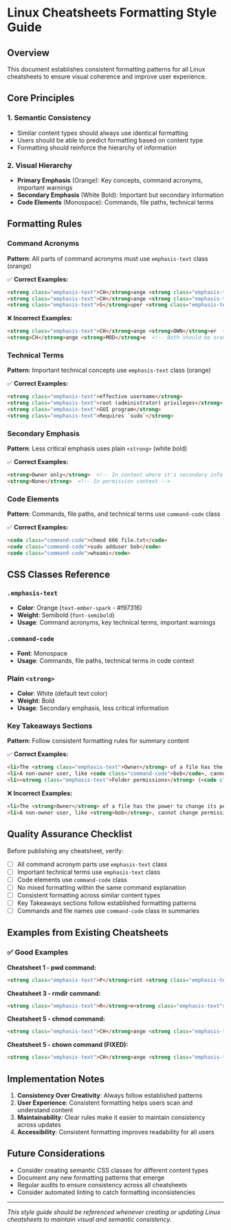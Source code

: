 # Linux Cheatsheets Formatting Style Guide

## Overview

This document establishes consistent formatting patterns for all Linux cheatsheets to ensure visual coherence and improve user experience.

## Core Principles

### 1. **Semantic Consistency**
- Similar content types should always use identical formatting
- Users should be able to predict formatting based on content type
- Formatting should reinforce the hierarchy of information

### 2. **Visual Hierarchy**
- **Primary Emphasis** (Orange): Key concepts, command acronyms, important warnings
- **Secondary Emphasis** (White Bold): Important but secondary information
- **Code Elements** (Monospace): Commands, file paths, technical terms

## Formatting Rules

### Command Acronyms
**Pattern**: All parts of command acronyms must use `emphasis-text` class (orange)

✅ **Correct Examples:**
```html
<strong class="emphasis-text">CH</strong>ange <strong class="emphasis-text">MOD</strong>e
<strong class="emphasis-text">CH</strong>ange <strong class="emphasis-text">OWN</strong>er
<strong class="emphasis-text">S</strong>uper <strong class="emphasis-text">U</strong>ser <strong class="emphasis-text">Do</strong>
```

❌ **Incorrect Examples:**
```html
<strong class="emphasis-text">CH</strong>ange <strong>OWN</strong>er  <!-- OWN should be orange -->
<strong>CH</strong>ange <strong>MOD</strong>e  <!-- Both should be orange -->
```

### Technical Terms
**Pattern**: Important technical concepts use `emphasis-text` class (orange)

✅ **Correct Examples:**
```html
<strong class="emphasis-text">effective username</strong>
<strong class="emphasis-text">root (administrator) privileges</strong>
<strong class="emphasis-text">GUI program</strong>
<strong class="emphasis-text">Requires `sudo`</strong>
```

### Secondary Emphasis
**Pattern**: Less critical emphasis uses plain `<strong>` (white bold)

✅ **Correct Examples:**
```html
<strong>Owner only</strong>  <!-- In context where it's secondary info -->
<strong>None</strong>  <!-- In permission context -->
```

### Code Elements
**Pattern**: Commands, file paths, and technical terms use `command-code` class

✅ **Correct Examples:**
```html
<code class="command-code">chmod 666 file.txt</code>
<code class="command-code">sudo adduser bob</code>
<code class="command-code">whoami</code>
```

## CSS Classes Reference

### `.emphasis-text`
- **Color**: Orange (`text-ember-spark` - #f97316)
- **Weight**: Semibold (`font-semibold`)
- **Usage**: Command acronyms, key technical terms, important warnings

### `.command-code`
- **Font**: Monospace
- **Usage**: Commands, file paths, technical terms in code context

### Plain `<strong>`
- **Color**: White (default text color)
- **Weight**: Bold
- **Usage**: Secondary emphasis, less critical information

### Key Takeaways Sections
**Pattern**: Follow consistent formatting rules for summary content

✅ **Correct Examples:**
```html
<li>The <strong class="emphasis-text">Owner</strong> of a file has the power to change its permissions with <code class="command-code">chmod</code>.</li>
<li>A non-owner user, like <code class="command-code">bob</code>, cannot change permissions using <code class="command-code">chmod</code> without <code class="command-code">sudo</code>.</li>
<li><strong class="emphasis-text">Folder permissions</strong> (<code class="command-code">rwx</code> on a directory) control the ability to list contents (<code class="command-code">r</code>).</li>
```

❌ **Incorrect Examples:**
```html
<li>The <strong>Owner</strong> of a file has the power to change its permissions with <strong>chmod</strong>.</li>
<li>A non-owner user, like <strong>bob</strong>, cannot change permissions using <strong>chmod</strong>.</li>
```

## Quality Assurance Checklist

Before publishing any cheatsheet, verify:

- [ ] All command acronym parts use `emphasis-text` class
- [ ] Important technical terms use `emphasis-text` class
- [ ] Code elements use `command-code` class
- [ ] No mixed formatting within the same command explanation
- [ ] Consistent formatting across similar content types
- [ ] Key Takeaways sections follow established formatting patterns
- [ ] Commands and file names use `command-code` class in summaries

## Examples from Existing Cheatsheets

### ✅ Good Examples

**Cheatsheet 1 - pwd command:**
```html
<strong class="emphasis-text">P</strong>rint <strong class="emphasis-text">W</strong>orking <strong class="emphasis-text">D</strong>irectory
```

**Cheatsheet 3 - rmdir command:**
```html
<strong class="emphasis-text">R</strong>e<strong class="emphasis-text">m</strong>ove <strong class="emphasis-text">dir</strong>ectory
```

**Cheatsheet 5 - chmod command:**
```html
<strong class="emphasis-text">CH</strong>ange <strong class="emphasis-text">MOD</strong>e
```

**Cheatsheet 5 - chown command (FIXED):**
```html
<strong class="emphasis-text">CH</strong>ange <strong class="emphasis-text">OWN</strong>er
```

## Implementation Notes

1. **Consistency Over Creativity**: Always follow established patterns
2. **User Experience**: Consistent formatting helps users scan and understand content
3. **Maintainability**: Clear rules make it easier to maintain consistency across updates
4. **Accessibility**: Consistent formatting improves readability for all users

## Future Considerations

- Consider creating semantic CSS classes for different content types
- Document any new formatting patterns that emerge
- Regular audits to ensure consistency across all cheatsheets
- Consider automated linting to catch formatting inconsistencies

---

*This style guide should be referenced whenever creating or updating Linux cheatsheets to maintain visual and semantic consistency.*
